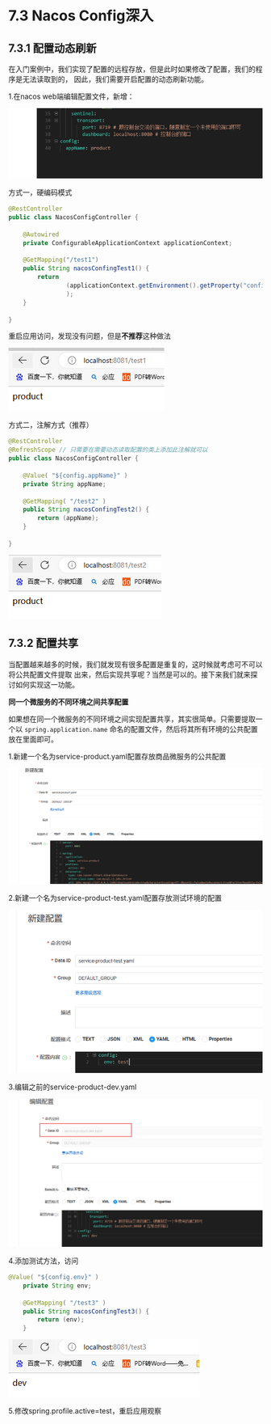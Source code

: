 # 7.3 Nacos Config深入

## 7.3.1 配置动态刷新

在入门案例中，我们实现了配置的远程存放，但是此时如果修改了配置，我们的程序是无法读取到的， 因此，我们需要开启配置的动态刷新功能。

1.在nacos web端编辑配置文件，新增：

![](<../.gitbook/assets/image (3) (2).png>)

方式一，硬编码模式

```java
@RestController
public class NacosConfigController {

    @Autowired
    private ConfigurableApplicationContext applicationContext;

    @GetMapping("/test1")
    public String nacosConfingTest1() {
        return
                (applicationContext.getEnvironment().getProperty("config.appName")
                );
    }

}
```

重启应用访问，发现没有问题，但是**不推荐**这种做法

![](<../.gitbook/assets/image (4) (1).png>)

方式二，注解方式（推荐）

```java
@RestController
@RefreshScope // 只需要在需要动态读取配置的类上添加此注解就可以
public class NacosConfigController {

    @Value( "${config.appName}" )
    private String appName;

    @GetMapping( "/test2" )
    public String nacosConfingTest2() {
        return (appName);
    }

}
```

![](<../.gitbook/assets/image (5) (2).png>)

## 7.3.2 配置共享

当配置越来越多的时候，我们就发现有很多配置是重复的，这时候就考虑可不可以将公共配置文件提取 出来，然后实现共享呢？当然是可以的。接下来我们就来探讨如何实现这一功能。

**同一个微服务的不同环境之间共享配置**

如果想在同一个微服务的不同环境之间实现配置共享，其实很简单。只需要提取一个以 `spring.application.name` 命名的配置文件，然后将其所有环境的公共配置放在里面即可。

1.新建一个名为service-product.yaml配置存放商品微服务的公共配置

![](<../.gitbook/assets/image (6) (2).png>)

2.新建一个名为service-product-test.yaml配置存放测试环境的配置

![](<../.gitbook/assets/image (7) (2).png>)

3.编辑之前的service-product-dev.yaml

![](<../.gitbook/assets/image (10) (2).png>)

4.添加测试方法，访问

```java
@Value( "${config.env}" )
    private String env;

    @GetMapping( "/test3" )
    public String nacosConfingTest3() {
        return (env);
    }
```

![](<../.gitbook/assets/image (11).png>)

5.修改spring.profile.active=test，重启应用观察
